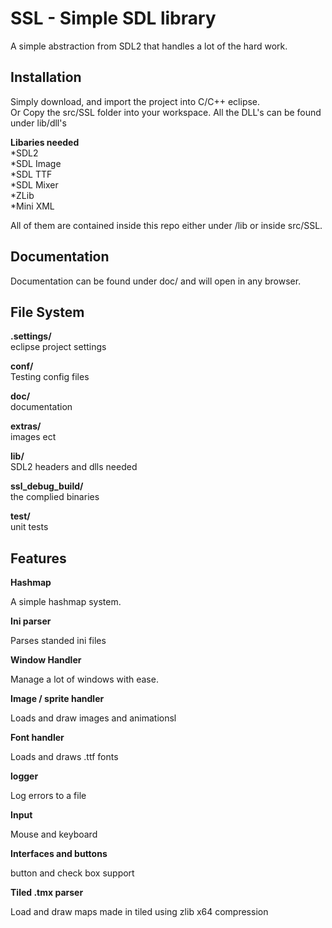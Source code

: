 SSL - Simple SDL library
=============

A simple abstraction from SDL2 that handles a lot of the hard work.

Installation
-----------
Simply download, and import the project into C/C++ eclipse.   
Or Copy the src/SSL folder into your workspace.
All the DLL's can be found under lib/dll's  

**Libaries needed**  
*SDL2    
*SDL Image  
*SDL TTF    
*SDL Mixer  
*ZLib   
*Mini XML   

All of them are contained inside this repo either under /lib or inside src/SSL.

Documentation
-----------
Documentation can be found under doc/ and will open in any browser.

File System
-----------
**.settings/**       
eclipse project settings  

**conf/**            
Testing config files  

**doc/**             
documentation  

**extras/**          
images ect  

**lib/**             
SDL2 headers and dlls needed  

**ssl_debug_build/**  
the complied binaries 

**test/**            
unit tests  

Features
-----------

**Hashmap**  

A simple hashmap system.

**Ini parser**  

Parses standed ini files

**Window Handler**  

Manage a lot of windows with ease.

**Image / sprite handler**  

Loads and draw images and animationsl

**Font handler**  

Loads and draws .ttf fonts

**logger**  

Log errors to a file

**Input**  

Mouse and keyboard

**Interfaces and buttons**  

button and check box support   

**Tiled .tmx parser**  

Load and draw maps made in tiled using zlib x64 compression
